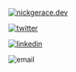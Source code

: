 [![nickgerace.dev](https://img.shields.io/badge/-https://nickgerace.dev-gray?style=for-the-badge&logo=linux)](https://nickgerace.dev)

[![twitter](https://img.shields.io/badge/-%40nickgeracehacks-gray?style=for-the-badge&logo=twitter)](https://twitter.com/nickgeracehacks)

[![linkedin](https://img.shields.io/badge/-%40nickgerace-gray?style=for-the-badge&logo=linkedin)](https://linkedin.com/in/nickgerace)

![email](https://img.shields.io/badge/-nickgerace%20'at'%20hey.com-gray?style=for-the-badge&logo=hey)
